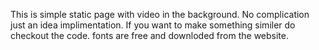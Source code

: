 This is simple static page with video in the background. No complication just an idea implimentation.
If you want to make something similer do checkout the code.
fonts are free and downloded from the website.
